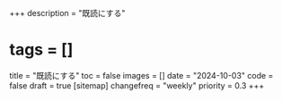 +++
description = "既読にする"
# tags = []
title = "既読にする"
toc = false
images = []
date = "2024-10-03"
code = false
draft = true
[sitemap]
  changefreq = "weekly"
  priority = 0.3
+++
